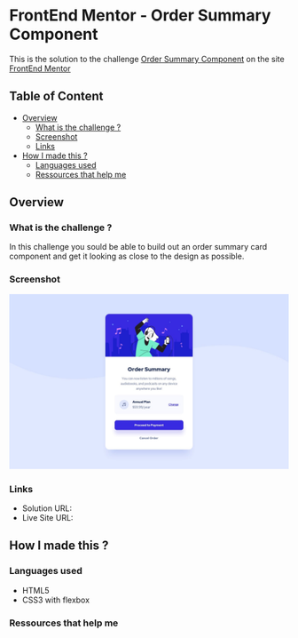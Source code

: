 # FrontEnd Mentor - Order Summary Component

This is the solution to the challenge [Order Summary Component](https://www.frontendmentor.io/challenges/order-summary-component-QlPmajDUj) on the site [FrontEnd Mentor](https://www.frontendmentor.io)

## Table of Content

- [Overview](#overview)
  - [What is the challenge ?](#what-is-the-challenge)
  - [Screenshot](#screenshot)
  - [Links](#links)
- [How I made this ?](#how-i-made-this)
  - [Languages used](#languages-used)
  - [Ressources that help me](#ressources-that-help-me)

## Overview

### What is the challenge ?

In this challenge you sould be able to build out an order summary card component and get it looking as close to the design as possible.

### Screenshot

![screenshot](./images/screenshot.jpg)

### Links

- Solution URL:
- Live Site URL:

## How I made this ?

### Languages used

- HTML5
- CSS3 with flexbox

### Ressources that help me


